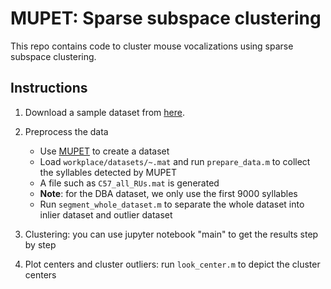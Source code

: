 # MUPET: Sparse subspace clustering
This repo contains code to cluster mouse vocalizations using sparse subspace clustering.

## Instructions
1. Download a sample dataset from [here](https://github.com/mvansegbroeck/mupet/wiki/MUPET-wiki).
1. Preprocess the data
    - Use [MUPET](https://github.com/mvansegbroeck/mupet) to create a dataset
    - Load `workplace/datasets/~.mat` and run `prepare_data.m` to collect the syllables detected by MUPET
    -  A file such as `C57_all_RUs.mat` is generated
    -  **Note**: for the DBA dataset, we only use the first 9000 syllables
    - Run `segment_whole_dataset.m` to separate the whole dataset into inlier dataset and outlier dataset

2. Clustering: you can use jupyter notebook "main" to get the results step by step

3. Plot centers and cluster outliers: run `look_center.m` to depict the cluster centers
